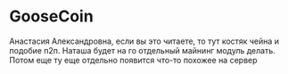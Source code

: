 # GooseCoin
Анастасия Александровна, если вы это читаете, то тут костяк чейна и подобие п2п. Наташа будет на го отдельный майнинг модуль делать. Потом еще ту еще отдельно появится что-то похожее на сервер 
